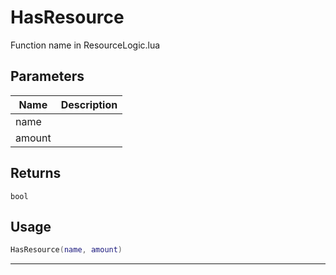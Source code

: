 # HasResource

Function name in ResourceLogic.lua

## Parameters

| Name   | Description |
| ------ | ----------- |
| name   |             |
| amount |             |

## Returns

`bool`

## Usage

```lua
HasResource(name, amount)
```

---
